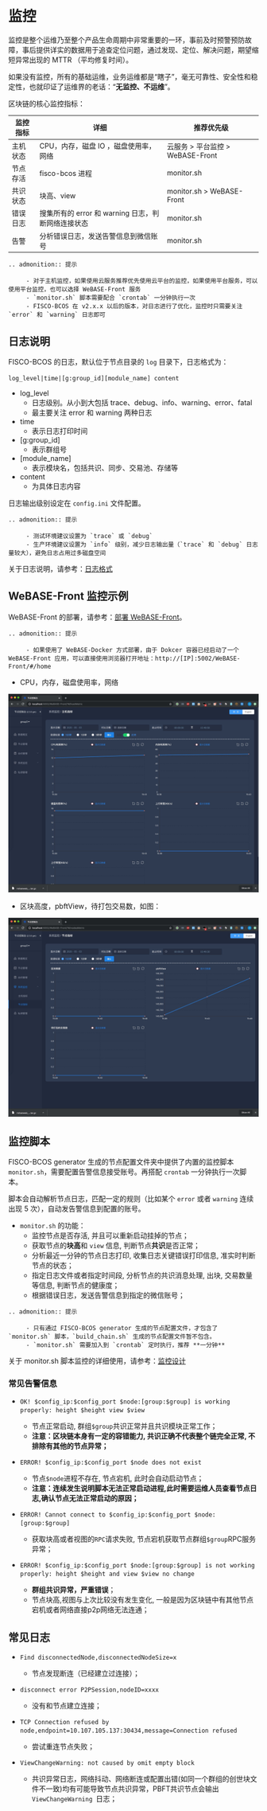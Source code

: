 # 监控

监控是整个运维乃至整个产品生命周期中非常重要的一环，事前及时预警预防故障，事后提供详实的数据用于追查定位问题，通过发现、定位、解决问题，期望缩短异常出现的 MTTR （平均修复时间）。

如果没有监控，所有的基础运维，业务运维都是“瞎子”，毫无可靠性、安全性和稳定性，也就印证了运维界的老话：“**无监控、不运维**”。

区块链的核心监控指标：

| 监控指标  | 详细  | 推荐优先级  |
|---|---|---|
| 主机状态  | CPU，内存，磁盘 IO ，磁盘使用率，网络 | 云服务 > 平台监控 > WeBASE-Front |
| 节点存活  |fisco-bcos 进程 |monitor.sh |
| 共识状态  | 块高、view | monitor.sh > WeBASE-Front  |
| 错误日志  | 搜集所有的 error 和 warning 日志，判断网络连接状态  | monitor.sh|
| 告警  | 分析错误日志，发送告警信息到微信账号  | monitor.sh  |

```eval_rst
.. admonition:: 提示

     - 对于主机监控，如果使用云服务推荐优先使用云平台的监控，如果使用平台服务，可以使用平台监控，也可以选择 WeBASE-Front 服务
     - `monitor.sh` 脚本需要配合 `crontab` 一分钟执行一次
     - FISCO-BCOS 在 v2.x.x 以后的版本，对日志进行了优化，监控时只需要关注 `error` 和 `warning` 日志即可
```

## 日志说明
FISCO-BCOS 的日志，默认位于节点目录的 `log` 目录下，日志格式为：

`log_level|time|[g:group_id][module_name] content`

* log_level 
    * 日志级别。从小到大包括 trace、debug、info、warning、error、fatal
    * 最主要关注 error 和 warning 两种日志
* time
    * 表示日志打印时间
* [g:group_id]
    * 表示群组号
* [module_name]
    * 表示模块名，包括共识、同步、交易池、存储等
* content
    * 为具体日志内容

日志输出级别设定在 `config.ini` 文件配置。

```eval_rst
.. admonition:: 提示

     - 测试环境建议设置为 `trace` 或 `debug`
     - 生产环境建议设置为 `info` 级别，减少日志输出量（`trace` 和 `debug` 日志量较大），避免日志占用过多磁盘空间
```

关于日志说明，请参考：[日志格式](https://fisco-bcos-documentation.readthedocs.io/zh_CN/latest/docs/manual/log_description.html#id1)


## WeBASE-Front 监控示例
WeBASE-Front 的部署，请参考：[部署 WeBASE-Front](https://webasedoc.readthedocs.io/zh_CN/latest/docs/WeBASE-Front/install.html)。

```eval_rst
.. admonition:: 提示

     - 如果使用了 WeBASE-Docker 方式部署，由于 Dokcer 容器已经启动了一个 WeBASE-Front 应用，可以直接使用浏览器打开地址：http://[IP]:5002/WeBASE-Front/#/home 
```

* CPU，内存，磁盘使用率，网络

![webase-front-monitor](../../images/webase-front-monitor.jpg)


* 区块高度，pbftView，待打包交易数，如图：

![webase-front-view-height](../../images/webase-front-view-height.jpg)


## 监控脚本

FISCO-BCOS generator 生成的节点配置文件夹中提供了内置的监控脚本 `monitor.sh`，需要配置告警信息接受账号。再搭配 `crontab` 一分钟执行一次脚本。

脚本会自动解析节点日志，匹配一定的规则（比如某个 `error` 或者 `warning` 连续出现 5 次），自动发告警信息到配置的账号。

* `monitor.sh` 的功能：
    * 监控节点是否存活, 并且可以重新启动挂掉的节点；
    * 获取节点的**块高**和 `view` 信息, 判断节点**共识**是否正常；
    * 分析最近一分钟的节点日志打印, 收集日志关键错误打印信息, 准实时判断节点的状态；
    * 指定日志文件或者指定时间段, 分析节点的共识消息处理, 出块, 交易数量等信息, 判断节点的健康度；
    * 根据错误日志，发送告警信息到指定的微信账号；

```eval_rst
.. admonition:: 提示

     - 只有通过 FISCO-BCOS generator 生成的节点配置文件，才包含了 `monitor.sh` 脚本，`build_chain.sh` 生成的节点配置文件暂不包含。
     - `monitor.sh` 需要加入到 `crontab` 定时执行，推荐 **一分钟**
```

关于 monitor.sh 脚本监控的详细使用，请参考：[监控设计](https://fisco-bcos-documentation.readthedocs.io/zh_CN/latest/docs/enterprise_tools/operation.html#id6)


### 常见告警信息
* `OK! $config_ip:$config_port $node:[group:$group] is working properly: height $height view $view`
    * 节点正常启动, 群组`$group`共识正常并且共识模块正常工作；
    * **注意：区块链本身有一定的容错能力, 共识正确不代表整个链完全正常, 不排除有其他的节点异常；**

* ```ERROR! $config_ip:$config_port $node does not exist```
    * 节点`$node`进程不存在, 节点宕机, 此时会自动启动节点；
    * **注意：连续发生说明脚本无法正常启动进程,此时需要运维人员查看节点日志,确认节点无法正常启动的原因；**

* ```ERROR! Cannot connect to $config_ip:$config_port $node:[group:$group]```
    * 获取块高或者视图的`RPC`请求失败, 节点宕机获取节点群组`$group`RPC服务异常；

* ```ERROR! $config_ip:$config_port $node:[group:$group] is not working properly: height $height and view $view no change```
    * **群组共识异常，严重错误**；
    * 节点块高,视图与上次比较没有发生变化,  一般是因为区块链中有其他节点宕机或者网络直接p2p网络无法连通；


## 常见日志
* `Find disconnectedNode,disconnectedNodeSize=x`
    * 节点发现断连（已经建立过连接）；

* `disconnect error P2PSession,nodeID=xxxx`
    * 没有和节点建立连接；

* `TCP Connection refused by node,endpoint=10.107.105.137:30434,message=Connection refused`
    * 尝试重连节点失败；

* `ViewChangeWarning: not caused by omit empty block`
    * 共识异常日志，网络抖动、网络断连或配置出错(如同一个群组的创世块文件不一致)均有可能导致节点共识异常，PBFT共识节点会输出 `ViewChangeWarning `日志；





